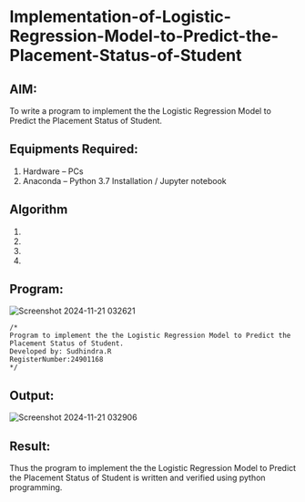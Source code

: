 # Implementation-of-Logistic-Regression-Model-to-Predict-the-Placement-Status-of-Student

## AIM:
To write a program to implement the the Logistic Regression Model to Predict the Placement Status of Student.

## Equipments Required:
1. Hardware – PCs
2. Anaconda – Python 3.7 Installation / Jupyter notebook

## Algorithm
1. 
2. 
3. 
4. 

## Program:

![Screenshot 2024-11-21 032621](https://github.com/user-attachments/assets/24f0a3b4-8733-44a5-a8dc-ceca8df37d3b)

```
/*
Program to implement the the Logistic Regression Model to Predict the Placement Status of Student.
Developed by: Sudhindra.R
RegisterNumber:24901168 
*/
```

## Output:
![Screenshot 2024-11-21 032906](https://github.com/user-attachments/assets/cfa47d03-a987-4b57-8e5d-dfe1d4bea7cb)



## Result:
Thus the program to implement the the Logistic Regression Model to Predict the Placement Status of Student is written and verified using python programming.
